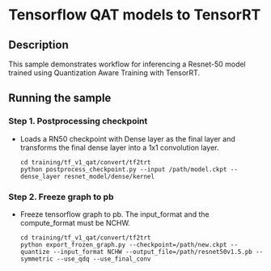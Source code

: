 # Tensorflow QAT models to TensorRT

## Description
This sample demonstrates workflow for inferencing a Resnet-50 model trained using Quantization Aware Training with TensorRT.

## Running the sample

### Step 1. Postprocessing checkpoint
 - Loads a RN50 checkpoint with Dense layer as the final layer and transforms the final dense layer into a 1x1 convolution layer. 
    ```
    cd training/tf_v1_qat/convert/tf2trt
    python postprocess_checkpoint.py --input /path/model.ckpt --dense_layer resnet_model/dense/kernel
    ```

### Step 2. Freeze graph to pb
 - Freeze tensorflow graph to pb. The input_format and the compute_format must be NCHW.
    ```
    cd training/tf_v1_qat/convert/tf2trt
    python export_frozen_graph.py --checkpoint=/path/new.ckpt --quantize --input_format NCHW --output_file=/path/resnet50v1.5.pb --symmetric --use_qdq --use_final_conv
    ```
